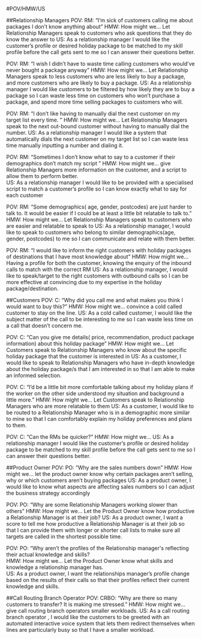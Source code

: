 
#POV/HMW/US

##Relationship Managers 
POV:  RM:  “I’m sick of customers calling me about packages I don’t know anything about” 
HMW:  How might we… Let Relationship Managers speak to customers who ask questions that they do know the answer to 
US: As a relationship manager I would like the customer’s profile or desired holiday package to be matched to my skill profile before the call gets sent to me so I can answer their questions better. 

POV:  RM: “I wish I didn’t have to waste time calling customers who would’ve never bought a package anyway” 
HMW:  How might we… Let Relationship Managers speak to less customers who are less likely to buy a package, and more customers who are likely to buy a package. 
US: As a relationship manager I would like customers to be filtered by how likely they are to buy a package so I can waste less time on customers who won’t purchase a package, and spend more time selling packages to customers who will. 

POV:  RM: “I don’t like having to manually dial the next customer on my target list every time. ” 
HMW:  How might we… Let Relationship Managers speak to the next out-bound customer without having to manually dial the number. 
US: As a relationship manager I would like a system that automatically dials the next customer on my target list so I can waste less time manually inputting a number and dialing it. 

POV:  RM: “Sometimes I don’t know what to say to a customer if their demographics don’t match my script  ” 
HMW:  How might we… give Relationship Managers more information on the customer, and a script to allow them to perform better.  
US: As a relationship manager I would like to be provided with a specialised script to match a customer’s profile so I can know exactly what to say for each customer  


POV:  RM:  “Some demographics( age, gender, postcodes)  are just harder to talk to. It would be easier if I could be at least a little bit relatable to talk to.” 
HMW:  How might we… Let Relationship Managers speak to customers who are easier and relatable  to speak to 
US: As a relationship manager, I would like to speak to customers who belong to similar demographics(age, gender, postcodes)  to me so I can communicate and relate with them better. 


POV: RM: “I would like to inform the right customers with holiday packages of destinations that I have most knowledge about”
HMW:  How might we… Having a profile for both the customer, knowing the enquiry of the inbound calls to match with the correct RM
US: As a relationship manager, I would like to speak/target to the right customers with outbound calls so I can be more effective at convincing due to my expertise in the holiday package/destination. 


##Customers 
POV:  C:  “Why did you call me and what makes you think I would want to buy this?” 
HMW:  How might we… convince a cold called customer to stay on the line. 
US: As a cold called customer, I would like the subject matter of the call to be interesting to me so I can waste less time on a call that doesn’t concern me. 

POV:  C:  “Can you give me details( price, recommendation, product package information) about this holiday package”
HMW:  How might we… Let Customers speak to Relationship Managers  who know about the specific holiday package that the customer is interested in 
US: As a customer, I would like to speak to Relationship Managers who have in-depth knowledge about the holiday package/s that I am interested in so that I am able to make an informed selection. 

POV:  C:  “I’d be a little bit more comfortable talking about my holiday plans if the worker on the other side understood my situation and background a little more.”
HMW:  How might we… Let Customers speak to Relationship Managers who are more relatable to them
US: As a customer, I would like to be routed to a Relationship Manager who is in a demographic more similar to mine so that I can comfortably explain my holiday preferences and plans to them. 

POV:  C:  “Can the RMs be quicker?” 
HMW:  How might we… 
US: As a relationship manager I would like the customer’s profile or desired holiday package to be matched to my skill profile before the call gets sent to me so I can answer their questions better. 


##Product Owner 
POV:  PO:  “Why are the sales numbers down” 
HMW:  How might we… let the product owner know why certain packages aren’t selling, why or which customers aren’t buying packages 
US: As a product owner, I would like to know what aspects are affecting sales numbers so I can adjust the business strategy accordingly

POV:  PO:  “Why are some Relationship Managers working slower than others”
HMW:  How might we… Let the Product Owner know how productive a Relationship Manager is at their job? 
US: As a product owner, I want  a score to tell me how productive a Relationship Manager is at their job so that I can provide them with longer or shorter call lists to make sure all targets are called in the shortest possible time.


POV:  PO:  “Why aren’t the profiles of the Relationship manager's reflecting their actual knowledge and skills?  
HMW:  How might we… Let the Product Owner know what skills and knowledge a relationship manager has.  
US: As a product owner, I want the relationships manager’s profile change based on the results of their calls so that their profiles reflect their current knowledge and skills. 



##Call Routing Branch Operator
POV: CRBO:  “Why are there so many customers to transfer? It is making me stressed.”
HMW:  How might we… give call routing branch operators smaller workloads.
US: As a call routing branch operator , I would like the customers to be greeted with an automated interactive voice system that lets them redirect themselves when lines are particularly busy so that I have a smaller workload. 
